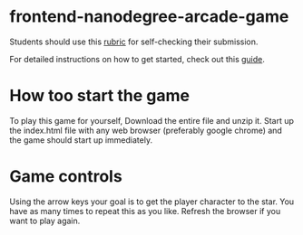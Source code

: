 frontend-nanodegree-arcade-game
===============================

Students should use this [rubric](https://www.udacity.com/course/viewer/#!/c-nd001/l-2696458597/m-2687128535) for self-checking their submission.

For detailed instructions on how to get started, check out this [guide](https://docs.google.com/document/d/1v01aScPjSWCCWQLIpFqvg3-vXLH2e8_SZQKC8jNO0Dc/pub?embedded=true).

How too start the game
===============================

To play this game for yourself, Download the entire file and unzip it. Start up the index.html file with any web browser (preferably google chrome) and the game should start up immediately.

Game controls
===============================

Using the arrow keys your goal is to get the player character to the star. You have as many times to repeat this as you like. Refresh the browser if you want to play again.
